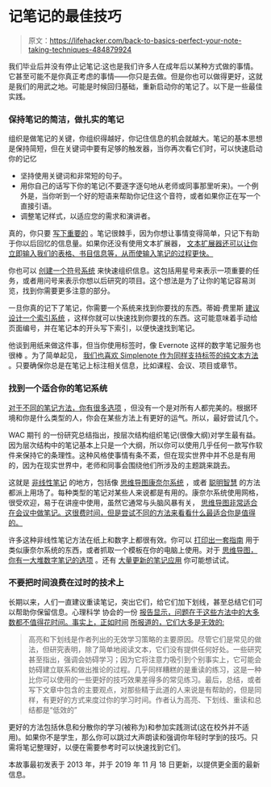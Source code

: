# 记笔记的最佳技巧

> 原文：<https://lifehacker.com/back-to-basics-perfect-your-note-taking-techniques-484879924>

我们毕业后并没有停止记笔记:这也是我们许多人在成年后以某种方式做的事情。它甚至可能不是你真正考虑的事情——你只是去做。但是你也可以做得更好，这就是我们的用武之地。可能是时候回归基础，重新启动你的笔记了。以下是一些最佳实践。



### **保持笔记的简洁，做扎实的笔记**

组织是做笔记的关键，你组织得越好，你记住信息的机会就越大。笔记的基本思想是保持简短，但在关键词中要有足够的触发器，当你再次看它们时，可以快速启动你的记忆

*   坚持使用关键词和非常短的句子。
*   用你自己的话写下你的笔记(不要逐字逐句地从老师或同事那里听来)。一个例外是，当你听到一个好的短语来帮助你记住这个音符，或者如果你正在写一个直接引语。
*   调整笔记样式，以适应您的需求和演讲者。

真的，你只要 [写下重要的](http://lifehacker.com/what-to-write-down-during-a-class-lecture-5879941) 。笔记很棘手，因为你想让事情变得简单，只记下有助于你以后回忆的信息量。如果你还没有使用文本扩展器， [文本扩展器还可以让你立即输入我们的表格、书目信息等，从而使输入笔记的过程更快。](http://lifehacker.com/how-to-use-text-expansion-to-save-yourself-hours-of-typ-5611210)

你也可以 [创建一个符号系统](http://lifehacker.com/geek-to-live-take-great-notes-167307) 来快速组织信息。这包括用星号来表示一项重要的任务，或者用问号来表示你想以后研究的项目。这个想法是为了让你的笔记容易浏览，找到你需要更多注意的部分。

一旦你真的记下了笔记，你需要一个系统来找到你要找的东西。蒂姆·费里斯 [建议设计一个索引系统](http://www.fourhourworkweek.com/blog/2007/12/05/how-to-take-notes-like-an-alpha-geek-plus-my-2600-date-challenge/) ，这样你就可以快速找到你要找的东西。这可能意味着手动给页面编号，并在笔记本的开头写下索引，以便快速找到笔记。

他谈到用纸来做这件事，但当你使用标签时，像 Evernote 这样的数字笔记服务也很棒 。为了简单起见， [我们也喜欢 Simplenote 作为同样支持标签的纯文本方法](https://lifehacker.com/the-holy-grail-of-ubiquitous-plain-text-capture-5584924) 。只要确保你总是在笔记上标注相关信息，比如课程、会议、项目或章节。

### **找到一个适合你的笔记系统**

[对于不同的笔记方法，你有很多选项](https://lifehacker.com/five-classic-ways-to-boost-your-note-taking-5335881) ，但没有一个是对所有人都完美的。根据环境和你是什么类型的人，你会在某些方法上有更好的运气。所以，最好尝试几个。

WAC 期刊 的一份研究总结指出，按层次结构组织笔记(很像大纲)对学生最有益。因为层次结构中的笔记基本上只是一个大纲，所以你可以使用几乎任何一款写作软件来保持它的条理性。这种风格使事情有条不紊，但在现实世界中并不总是有用的，因为在现实世界中，老师和同事会围绕他们所涉及的主题跳来跳去。

这就是 [非线性笔记](https://www.dummies.com/education/college/how-to-study-with-linear-and-non-linear-notes/) 的地方，包括像 [思维导图](https://www.mindmapping.com/)[康奈尔系统](http://lsc.cornell.edu/notes.html) ，或者 [聪明智慧](http://www.drewhajduk.co.uk/index.php/smart-wisdom-note-taking-made-easy/) 的方法都派上用场了。每种类型的笔记对某些人来说都是有用的。康奈尔系统使用网格，很受欢迎，易于在讲座中使用，虽然它通常与头脑风暴有关， [思维导图非常适合在会议中做笔记。这很费时间，但是尝试不同的方法来看看什么最适合你是值得的。](http://lifehacker.com/a-beginners-guide-to-mind-mapping-meetings-288763)

许多这种非线性笔记方法在纸上和数字上都很有效。你可以 [打印出一套指南](https://lifehacker.com/generated-paper-features-over-40-printable-paper-and-no-477561870) 用于类似康奈尔系统的东西，或者抓取一个模板在你的电脑上使用。对于 [思维导图，你有一大堆数字笔记的选项](http://lifehacker.com/five-best-mind-mapping-tools-476534555) 。还有 [大量更新的笔记应用](https://lifehacker.com/the-best-note-taking-apps-1837842880) 你可能想试试。

### 不要把时间浪费在过时的技术上

长期以来，人们一直建议重读笔记，突出它们，给它们加下划线，甚至总结它们可以帮助你保留信息。心理科学 协会的一份 [报告显示，问题在于这些方法中的大多数都不值得花时间。事实上，正如时间](http://www.psychologicalscience.org/index.php/publications/journals/pspi/learning-techniques.html) [所报道的，它们大多是无效的:](http://ideas.time.com/2013/01/09/highlighting-is-a-waste-of-time-the-best-and-worst-learning-techniques/)

> 高亮和下划线是作者列出的无效学习策略的主要原因。尽管它们是常见的做法，但研究表明，除了简单地阅读文本，它们没有提供任何好处。一些研究甚至指出，强调会妨碍学习；因为它将注意力吸引到个别事实上，它可能会妨碍建立联系和做出推论的过程。几乎同样糟糕的是重读的练习，这是一种比你可以使用的一些更好的技巧效果差得多的常见练习。最后，总结，或者写下文章中包含的主要观点，对那些精于此道的人来说是有帮助的，但是同样，有更好的方式来度过你的学习时间。作者认为高亮、下划线、重读和总结都是“低效的”

更好的方法包括休息和分散你的学习(被称为)和参加实践测试(这在校外并不适用)。如果你不是学生，那么你可以跳过大声朗读和强调你年轻时学到的技巧。只需将笔记整理好，以便在需要参考时可以快速找到它们。

本故事最初发表于 2013 年，并于 2019 年 11 月 18 日更新，以提供更全面的最新信息。